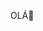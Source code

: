 OLÁ👋

<!--
Meu nome é Letícia

Estou estudando na Alura
Estou me desenvolvendo na linguagem JavaScript
Utilizo esse espaço para minha organização e compartilhamento dos meu projetos desenvolvidos.

Você pode entrar em contato comigo:
00001122186812sp@al.educacao.sp.gov.br
